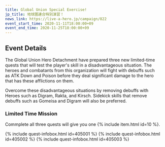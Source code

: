 ```yaml
---
title: Global Union Special Exercise!
jp_title: 地球圏連合特別演習！
news_link: https://live-a-hero.jp/campaign/822
event_start_time: 2020-11-11T18:00:00+09
event_end_time: 2020-11-25T18:00:00+09
---
```


## Event Details

The Global Union Hero Detachment have prepared three new limited-time quests that will test the player's skill in a disadvantageous situation. The heroes and combatants from this organization will fight with debuffs such as ATK Down and Poison before they deal significant damage to the hero that has these afflictions on them.

Overcome these disadvantageous situations by removing debuffs with Heroes such as Digram, Rakta, and Kirsch. Sidekick skills that remove debuffs such as Gomeisa and Digram will also be preferred.

### Limited Time Mission

Commplete all three quests will give you one {% include item.html id=10 %}.

{% include quest-infobox.html id=405001 %}
{% include quest-infobox.html id=405002 %}
{% include quest-infobox.html id=405003 %}
